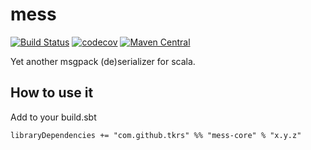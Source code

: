 # mess

[![Build Status](https://travis-ci.org/tkrs/mess.svg?branch=master)](https://travis-ci.org/tkrs/mess)
[![codecov](https://codecov.io/gh/tkrs/mess/branch/master/graph/badge.svg)](https://codecov.io/gh/tkrs/mess)
[![Maven Central](https://maven-badges.herokuapp.com/maven-central/com.github.tkrs/mess-core_2.12/badge.svg)](https://maven-badges.herokuapp.com/maven-central/com.github.tkrs/mess-core_2.12)

Yet another msgpack (de)serializer for scala.

## How to use it

Add to your build.sbt

```
libraryDependencies += "com.github.tkrs" %% "mess-core" % "x.y.z"
```

